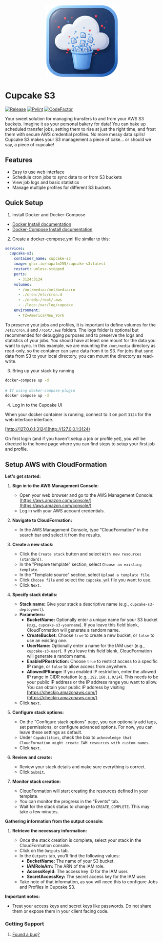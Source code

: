 <p align="center">
  <img src="https://raw.githubusercontent.com/napalm255/cupcake-s3/refs/heads/main/cupcake/img/logo.png" alt="Cupcake S3" width="240" height="239">
</p>
<p align="center">
<h1>Cupcake S3</h1>
</p>

[![Release](https://github.com/napalm255/cupcake-s3/actions/workflows/release.yml/badge.svg)](https://github.com/napalm255/cupcake-s3/actions/workflows/release.yml)
[![Pylint](https://github.com/napalm255/cupcake-s3/actions/workflows/pylint.yml/badge.svg)](https://github.com/napalm255/cupcake-s3/actions/workflows/pylint.yml)
[![CodeFactor](https://www.codefactor.io/repository/github/napalm255/cupcake-s3/badge)](https://www.codefactor.io/repository/github/napalm255/cupcake-s3)

Your sweet solution for managing transfers to and from your AWS S3 buckets.
Imagine it as your personal bakery for data!
You can bake up scheduled transfer jobs, setting them to rise at just the right time, and frost them with secure AWS credential profiles.
No more messy data spills! Cupcake S3 makes your S3 management a piece of cake... or should we say, a piece of cupcake!

## Features

* Easy to use web interface
* Schedule cron jobs to sync data to or from S3 buckets
* View job logs and basic statistics
* Manage multiple profiles for different S3 buckets


## Quick Setup

1. Install Docker and Docker-Compose

- [Docker Install documentation](https://docs.docker.com/install/)
- [Docker-Compose Install documentation](https://docs.docker.com/compose/install/)

2. Create a docker-compose.yml file similar to this:

```yml
services:
  cupcake-s3:
    container_name: cupcake-s3
    image: ghcr.io/napalm255/cupcake-s3:latest
    restart: unless-stopped
    ports:
      - 3124:3124
    volumes:
      - /mnt/media:/mnt/media:ro
      - ./cron:/etc/cron.d
      - ./creds:/root/.aws
      - ./logs:/var/log/cupcake
    environment:
      - TZ=America/New_York
```
To preserve your jobs and profiles, it is important to define volumes for the `/etc/cron.d` and `/root/.aws` folders.
The logs folder is optional but recommended for debugging purposes and to preserve the logs and statistics of your jobs.
You should have at least one mount for the data you want to sync.
In this example, we are mounting the `/mnt/media` directory as read-only, so the container can sync data from it to S3.
For jobs that sync data from S3 to your local directory, you can mount the directory as read-write.

3. Bring up your stack by running

```bash
docker-compose up -d

# If using docker-compose-plugin
docker compose up -d

```

4. Log in to the Cupcake UI

When your docker container is running, connect to it on port `3124` for the web interface interface.

[http://127.0.0.1:3124](http://127.0.0.1:3124)

On first login (and if you haven't setup a job or profile yet), you will be directed to the home page where you can find steps to setup your first job and profile.


## Setup AWS with CloudFormation

**Let's get started:**

1.  **Sign in to the AWS Management Console:**

    * Open your web browser and go to the AWS Management Console: [https://aws.amazon.com/console/](https://aws.amazon.com/console/)
    * Log in with your AWS account credentials.

2.  **Navigate to CloudFormation:**

    * In the AWS Management Console, type "CloudFormation" in the search bar and select it from the results.

3.  **Create a new stack:**

    * Click the `Create stack` button and select `With new resources (standard)`.
    * In the "Prepare template" section, select `Choose an existing template`.
    * In the "Template source" section, select `Upload a template file`.
    * Click `Choose file` and select the `cupcake.yml` file you want to use.
    * Click `Next`.

4.  **Specify stack details:**

    * **Stack name:** Give your stack a descriptive name (e.g., `cupcake-s3-deployment`).
    * **Parameters:**
        * **BucketName:** Optionally enter a unique name for your S3 bucket (e.g., `cupcake-s3-yourname`). If you leave this field blank, CloudFormation will generate a random name.
        * **CreateBucket:** Choose `true` to create a new bucket, or `false` to use an existing one.
        * **UserName:** Optionally enter a name for the IAM user (e.g., `cupcake-s3-user`). If you leave this field blank, CloudFormation will generate a random name.
        * **EnableIPRestriction:** Choose `true` to restrict access to a specific IP range, or `false` to allow access from anywhere.
        * **AllowedIPRange:** If you enabled IP restriction, enter the allowed IP range in CIDR notation (e.g., `192.168.1.0/24`). This needs to be your public IP address or the IP address range you want to allow. You can obtain your public IP address by visiting [https://checkip.amazonaws.com/](https://checkip.amazonaws.com/).
    * Click `Next`.

5.  **Configure stack options:**

    * On the "Configure stack options" page, you can optionally add tags, set permissions, or configure advanced options. For now, you can leave these settings as default.
    * Under `Capabilities`, check the box to `acknowledge that CloudFormation might create IAM resources with custom names`.
    * Click `Next`.

6.  **Review and create:**

    * Review your stack details and make sure everything is correct.
    * Click `Submit`.

7.  **Monitor stack creation:**

    * CloudFormation will start creating the resources defined in your template.
    * You can monitor the progress in the "Events" tab.
    * Wait for the stack status to change to `CREATE_COMPLETE`. This may take a few minutes.

**Gathering information from the output console:**

1.  **Retrieve the necessary information:**

    * Once the stack creation is complete, select your stack in the CloudFormation console.
    * Click on the `Outputs` tab.
    * In the `Outputs` tab, you'll find the following values:
        * **BucketName:** The name of your S3 bucket.
        * **IAMRoleArn:** The ARN of the IAM role.
        * **AccessKeyId:** The access key ID for the IAM user.
        * **SecretAccessKey:** The secret access key for the IAM user.
    * Take note of that information, as you will need this to configure Jobs and Profiles in Cupcake S3.

**Important notes:**

* Treat your access keys and secret keys like passwords. Do not share them or expose them in your client facing code.

### Getting Support

1. [Found a bug?](https://github.com/napalm255/cupcake-s3/issues)
